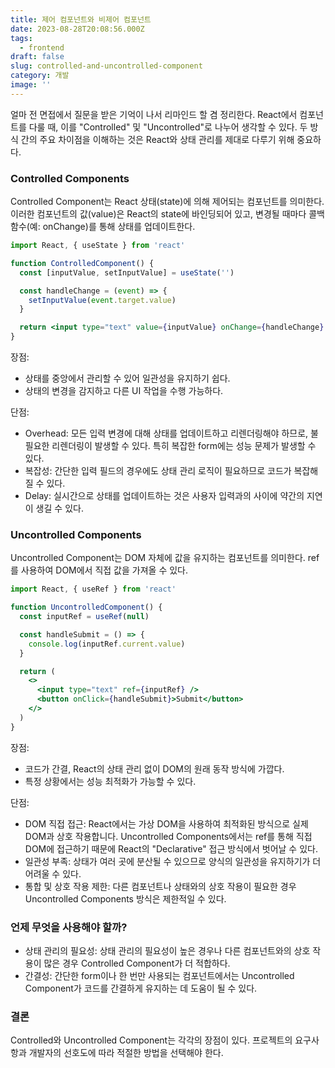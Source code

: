 ```yaml
---
title: 제어 컴포넌트와 비제어 컴포넌트
date: 2023-08-28T20:08:56.000Z
tags:
  - frontend
draft: false
slug: controlled-and-uncontrolled-component
category: 개발
image: ''
---
```


얼마 전 면접에서 질문을 받은 기억이 나서 리마인드 할 겸 정리한다. React에서 컴포넌트를 다룰 때, 이를 "Controlled" 및 "Uncontrolled"로 나누어 생각할 수 있다. 두 방식 간의 주요 차이점을 이해하는 것은 React와 상태 관리를 제대로 다루기 위해 중요하다.

### Controlled Components

Controlled Component는 React 상태(state)에 의해 제어되는 컴포넌트를 의미한다. 이러한 컴포넌트의 값(value)은 React의 state에 바인딩되어 있고, 변경될 때마다 콜백 함수(예: onChange)를 통해 상태를 업데이트한다.

```jsx
import React, { useState } from 'react'

function ControlledComponent() {
  const [inputValue, setInputValue] = useState('')

  const handleChange = (event) => {
    setInputValue(event.target.value)
  }

  return <input type="text" value={inputValue} onChange={handleChange} />
}
```

장점:

- 상태를 중앙에서 관리할 수 있어 일관성을 유지하기 쉽다.
- 상태의 변경을 감지하고 다른 UI 작업을 수행 가능하다.

단점:

- Overhead: 모든 입력 변경에 대해 상태를 업데이트하고 리렌더링해야 하므로, 불필요한 리렌더링이 발생할 수 있다. 특히 복잡한 form에는 성능 문제가 발생할 수 있다.
- 복잡성: 간단한 입력 필드의 경우에도 상태 관리 로직이 필요하므로 코드가 복잡해질 수 있다.
- Delay: 실시간으로 상태를 업데이트하는 것은 사용자 입력과의 사이에 약간의 지연이 생길 수 있다.

### Uncontrolled Components

Uncontrolled Component는 DOM 자체에 값을 유지하는 컴포넌트를 의미한다. ref를 사용하여 DOM에서 직접 값을 가져올 수 있다.

```jsx
import React, { useRef } from 'react'

function UncontrolledComponent() {
  const inputRef = useRef(null)

  const handleSubmit = () => {
    console.log(inputRef.current.value)
  }

  return (
    <>
      <input type="text" ref={inputRef} />
      <button onClick={handleSubmit}>Submit</button>
    </>
  )
}
```

장점:

- 코드가 간결, React의 상태 관리 없이 DOM의 원래 동작 방식에 가깝다.
- 특정 상황에서는 성능 최적화가 가능할 수 있다.

단점:

- DOM 직접 접근: React에서는 가상 DOM을 사용하여 최적화된 방식으로 실제 DOM과 상호 작용합니다. Uncontrolled Components에서는 ref를 통해 직접 DOM에 접근하기 때문에 React의 "Declarative" 접근 방식에서 벗어날 수 있다.
- 일관성 부족: 상태가 여러 곳에 분산될 수 있으므로 양식의 일관성을 유지하기가 더 어려울 수 있다.
- 통합 및 상호 작용 제한: 다른 컴포넌트나 상태와의 상호 작용이 필요한 경우 Uncontrolled Components 방식은 제한적일 수 있다.

### 언제 무엇을 사용해야 할까?

- 상태 관리의 필요성: 상태 관리의 필요성이 높은 경우나 다른 컴포넌트와의 상호 작용이 많은 경우 Controlled Component가 더 적합하다.
- 간결성: 간단한 form이나 한 번만 사용되는 컴포넌트에서는 Uncontrolled Component가 코드를 간결하게 유지하는 데 도움이 될 수 있다.

### 결론

Controlled와 Uncontrolled Component는 각각의 장점이 있다. 프로젝트의 요구사항과 개발자의 선호도에 따라 적절한 방법을 선택해야 한다.
